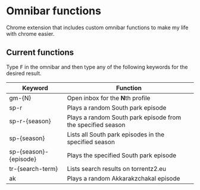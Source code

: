 # Omnibar functions
Chrome extension that includes custom omnibar functions to make my life with chrome easier.

## Current functions

Type <kbd>F</kbd> in the omnibar and then type any of the following keywords for the desired result.

| Keyword | Function |
| ------ | ------ |
| gm-{N} | Open inbox for the **N**th profile |
| sp-r | Plays a random South park episode |
| sp-r-{season} | Plays a random South park episode from the specified season |
| sp-{season} | Lists all South park episodes in the specified season |
| sp-{season}-{episode} | Plays the specified South park episode |
| tr-{search-term} | Lists search results on torrentz2.eu |
| ak | Plays a random Akkarakzchakal episode |
